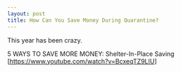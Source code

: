 ```yaml
---
layout: post
title: How Can You Save Money During Quarantine?
---
```


This year has been crazy.

5 WAYS TO SAVE MORE MONEY: Shelter-In-Place Saving [https://www.youtube.com/watch?v=BcxeqTZ9LIU]
